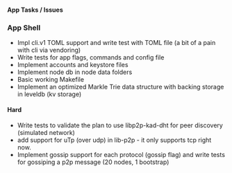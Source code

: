 #### App Tasks / Issues

### App Shell
- Impl cli.v1 TOML support and write test with TOML file (a bit of a pain with cli via vendoring)
- Write tests for app flags, commands and config file
- Implement accounts and keystore files
- Implement node db in node data folders
- Basic working Makefile
- Implement an optimized Markle Trie data structure with backing storage in leveldb (kv storage)

#### Hard
- Write tests to validate the plan to use libp2p-kad-dht for peer discovery (simulated network)
- add support for uTp (over udp) in lib-p2p - it only supports tcp right now.
- Implement gossip support for each protocol (gossip flag) and write tests for gossiping a p2p message (20 nodes, 1 bootstrap)

